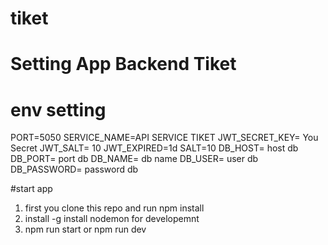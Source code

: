 # tiket


# Setting App Backend Tiket
# env setting
PORT=5050
SERVICE_NAME=API SERVICE TIKET
JWT_SECRET_KEY= You Secret
JWT_SALT= 10
JWT_EXPIRED=1d
SALT=10
DB_HOST= host db
DB_PORT= port db
DB_NAME= db name
DB_USER= user db
DB_PASSWORD= password db

#start app
1. first you clone this repo and run npm install
2. install -g install nodemon for developemnt
3. npm run start or npm run dev
